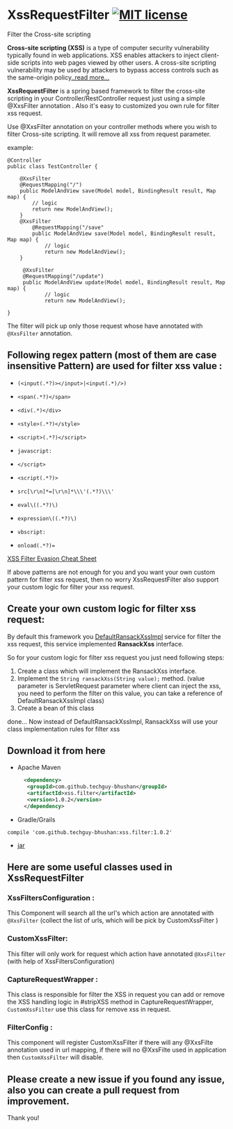 # XssRequestFilter [![MIT license](https://img.shields.io/badge/license-GPL_3.0-yellow.svg)](https://github.com/techguy-bhushan/XssRequestFilters/blob/master/LICENSE)

Filter the Cross-site scripting

__Cross-site scripting (XSS)__ is a type of computer security vulnerability typically found in web applications. XSS enables attackers to inject client-side scripts into web pages viewed by other users. A cross-site scripting vulnerability may be used by attackers to bypass access controls such as the same-origin policy[..read more...](https://en.wikipedia.org/wiki/Cross-site_scripting)


__XssRequestFilter__ is a spring based framework to filter the cross-site scripting in your Controller/RestController request just using a simple @XxsFilter annotation . Also it's easy to customized you own rule for filter xss request.


Use @XxsFilter annotation on your controller methods where you wish to filter  Cross-site scripting.
It will remove all xss from request parameter.

example:
```
@Controller
public class TestController {

    @XxsFilter
    @RequestMapping("/")
    public ModelAndView save(Model model, BindingResult result, Map map) {
        // logic
        return new ModelAndView();
    }
    @XxsFilter
        @RequestMapping("/save"
        public ModelAndView save(Model model, BindingResult result, Map map) {
            // logic
            return new ModelAndView();
    }
    
     @XxsFilter
     @RequestMapping("/update")
     public ModelAndView update(Model model, BindingResult result, Map map) {
            // logic
            return new ModelAndView();
     
}

```


The filter will pick up only those request whose have annotated with `@XxsFilter` annotation.
 
 
## Following regex pattern (most of them are case insensitive Pattern) are used for filter xss value :

* `(<input(.*?)></input>|<input(.*)/>)`

* `<span(.*?)</span>`

* `<div(.*)</div>`

* `<style>(.*?)</style>`

* `<script>(.*?)</script>`

* `javascript:`

* `</script>`

* `<script(.*?)>`

* `src[\r\n]*=[\r\n]*\\\'(.*?)\\\'`

* `eval\((.*?)\)`

* `expression\((.*?)\)`

* `vbscript:`

* `onload(.*?)=`

[XSS Filter Evasion Cheat Sheet](https://www.owasp.org/index.php/XSS_Filter_Evasion_Cheat_Sheet)

If above patterns are not enough for you and you want your own custom pattern for filter xss request, then no worry XssRequestFilter also support 
your custom logic for filter your xss request.

## Create your own custom logic for filter xss request:

By default this framework you [DefaultRansackXssImpl](https://github.com/techguy-bhushan/XssRequestFilters/blob/master/src/main/java/com/xss/filters/service/DefaultRansackXssImpl.java)
service for filter the xss request, this service implemented **RansackXss** interface.

So for your custom logic for filter xss request you just need following steps:
1. Create a class which will implement the RansackXss interface.
2. Implement the `String ransackXss(String value);` method. (value parameter is ServletRequest parameter where client can inject the xss, you need to perform the filter on this value, you can take a reference of DefaultRansackXssImpl class)
3. Create a bean of this class 

done... Now instead of DefaultRansackXssImpl, RansackXss will use your class implementation rules for filter xss
  
 
## Download it from here  

* Apache Maven  
  ```xml
    <dependency>
     <groupId>com.github.techguy-bhushan</groupId>
     <artifactId>xss.filter</artifactId>
     <version>1.0.2</version>
    </dependency> 
  ```
 
 * Gradle/Grails
 
 `compile 'com.github.techguy-bhushan:xss.filter:1.0.2'`
  
 * [jar](https://search.maven.org/remotecontent?filepath=com/github/techguy-bhushan/xss.filter/1.0.2/xss.filter-1.0.2.jar)
 
  
## Here are some useful classes used in XssRequestFilter

### XssFiltersConfiguration :
 This Component will search all the url's which action are annotated with `@XxsFilter` (collect the list of urls, which will be pick by CustomXssFilter )
 
### CustomXssFilter:
 This filter will only work for request which action have annotated `@XxsFilter` (with help of XssFiltersConfiguration)
 
### CaptureRequestWrapper :
 This class is responsible for filter the XSS in request you can add or remove the XSS handling logic in #stripXSS method  in CaptureRequestWrapper,  `CustomXssFilter` use this class for remove xss in request.
 
### FilterConfig : 
  This component will register CustomXssFilter if there will any @XxsFilte annotation used in url mapping, if there will no @XxsFilte used in application then `CustomXssFilter` will disable.
  
  
   
## Please create a new issue if you found any issue, also you can create a pull request from improvement. 

Thank you!
 
